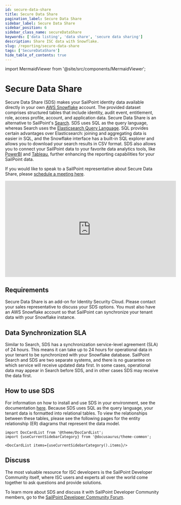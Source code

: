 ```yaml
---
id: secure-data-share
title: Secure Data Share
pagination_label: Secure Data Share
sidebar_label: Secure Data Share
sidebar_position: 6
sidebar_class_name: secureDataShare
keywords: ['data listing', 'data share', 'secure data sharing']
description: Share ISC data with Snowflake.
slug: /reporting/secure-data-share
tags: ['SecureDataShare']
hide_table_of_contents: true
---
```


import MermaidViewer from '@site/src/components/MermaidViewer';

# Secure Data Share

Secure Data Share (SDS) makes your SailPoint identity data available directly in your own [AWS Snowflake](https://aws.amazon.com/financial-services/partner-solutions/snowflake/) account. The provided dataset comprises structured tables that include identity, audit event, entitlement, role, access profile, account, and application data. Secure Data Share is an alternative to SailPoint's [Search](https://documentation.sailpoint.com/saas/help/search/index.html). SDS uses SQL as the query language, whereas Search uses the [Elasticsearch Query Language](https://www.elastic.co/guide/en/elasticsearch/reference/current/query-dsl.html). SQL provides certain advantages over Elasticsearch: joining and aggregating data is easier in SQL, and the Snowflake interface has a built-in SQL explorer and allows you to download your search results in CSV format. SDS also allows you to connect your SailPoint data to your favorite data analytics tools, like [PowerBI](https://learn.microsoft.com/en-us/power-bi/connect-data/service-connect-snowflake) and [Tableau](https://help.tableau.com/current/pro/desktop/en-us/examples_snowflake.htm), further enhancing the reporting capabilities for your SailPoint data.

If you would like to speak to a SailPoint representative about Secure Data Share, please [schedule a meeting here](https://calendly.com/jordan-mandernach/secure_data_share).

<div class="text--center">
<iframe width="560" height="315" src="https://www.youtube.com/embed/Q-XZtjuv6XY?si=8o9qou1lEGsTx-Se" title="YouTube video player" frameborder="0" allow="accelerometer; autoplay; clipboard-write; encrypted-media; gyroscope; picture-in-picture; web-share" allowfullscreen></iframe>
</div>

## Requirements

Secure Data Share is an add-on for Identity Security Cloud. Please contact your sales representative to discuss your SDS options. You must also have an AWS Snowflake account so that SailPoint can synchronize your tenant data with your Snowflake instance.

## Data Synchronization SLA

Similar to Search, SDS has a synchronization service-level agreement (SLA) of 24 hours. This means it can take up to 24 hours for operational data in your tenant to be synchronized with your Snowflake database. SailPoint Search and SDS are two separate systems, and there is no guarantee on which service will receive updated data first. In some cases, operational data may appear in Search before SDS, and in other cases SDS may receive the data first.

## How to use SDS

For information on how to install and use SDS in your environment, see the documentation [here](https://documentation.sailpoint.com/saas/help/secure_data_share/secure_data_share.html). Because SDS uses SQL as the query language, your tenant data is formatted into relational tables. To view the relationships between these tables, please see the following pages for the entity relationship (ER) diagrams that represent the data model.

```mdx-code-block
import DocCardList from '@theme/DocCardList';
import {useCurrentSidebarCategory} from '@docusaurus/theme-common';

<DocCardList items={useCurrentSidebarCategory().items}/>
```

## Discuss

The most valuable resource for ISC developers is the SailPoint Developer Community itself, where ISC users and experts all over the world come together to ask questions and provide solutions.

To learn more about SDS and discuss it with SailPoint Developer Community members, go to the [SailPoint Developer Community Forum](https://developer.sailpoint.com/discuss/c/identity-security-cloud/6).
